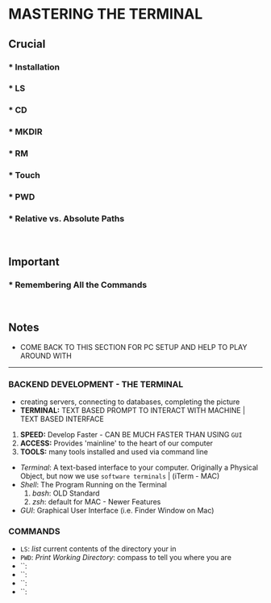 # MASTERING THE TERMINAL

## Crucial 

### * Installation
### * LS
### * CD
### * MKDIR
### * RM
### * Touch
### * PWD
### * Relative vs. Absolute Paths

<br>

## Important 

### * Remembering All the Commands

<br>

## Notes
- COME BACK TO THIS SECTION FOR PC SETUP AND HELP TO PLAY AROUND WITH

<hr>

### BACKEND DEVELOPMENT - THE TERMINAL
- creating servers, connecting to databases, completing the picture
- **TERMINAL:** TEXT BASED PROMPT TO INTERACT WITH MACHINE | TEXT BASED INTERFACE 
 1. **SPEED:** Develop Faster - CAN BE MUCH FASTER THAN USING `GUI`
 2. **ACCESS:** Provides 'mainline' to the heart of our computer 
 3. **TOOLS:** many tools installed and used via command line

- _Terminal_: A text-based interface to your computer. Originally a Physical Object, but now we use `software terminals` | (iTerm - MAC)
- _Shell_: The Program Running on the Terminal 
  1. _bash_: OLD Standard
  2. _zsh_: default for MAC - Newer Features
- _GUI_: Graphical User Interface (i.e. Finder Window on Mac)

### COMMANDS

* `LS`: _list_ current contents of the directory your in
* `PWD`: _Print Working Directory_: compass to tell you where you are
* ``:
* ``:
* ``:
* ``:








